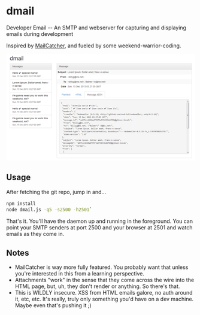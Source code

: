 # dmail

Developer Email -- An SMTP and webserver for capturing and displaying 
emails during development

Inspired by [MailCatcher](http://mailcatcher.me/), and fueled by some 
weekend-warrior-coding.

![dmail](https://github.com/chuyskywalker/dmail/raw/master/preview.png)

## Usage

After fetching the git repo, jump in and...

```bash
npm install
node dmail.js -q5 -s2500 -h2501`
```

That's it. You'll have the daemon up and running in the foreground. 
You can point your SMTP senders at port 2500 and your browser at 2501 
and watch emails as they come in.

## Notes

 - MailCatcher is way more fully featured. You probably want that unless
   you're interested in this from a learning perspective.
 - Attachments "work" in the sense that they come across the wire into
   the HTML page, but, uh, they don't render or anything. So there's that.
 - This is WILDLY insecure. XSS from HTML emails galore, no auth around it,
   etc, etc. It's really, truly only something you'd have on a dev machine.
   Maybe even that's pushing it ;)
